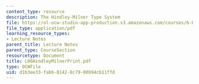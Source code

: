 ```yaml
---
content_type: resource
description: The Hindley-Milner Type System
file: https://ol-ocw-studio-app-production.s3.amazonaws.com/courses/6-827-multithreaded-parallelism-languages-and-compilers-fall-2002/d1b3ee33fab681428c7980b94cb11ffd_L06HindleyMilnerPrint.pdf
file_type: application/pdf
learning_resource_types:
- Lecture Notes
parent_title: Lecture Notes
parent_type: CourseSection
resourcetype: Document
title: L06HindleyMilnerPrint.pdf
type: OCWFile
uid: d1b3ee33-fab6-8142-8c79-80b94cb11ffd
---
```


